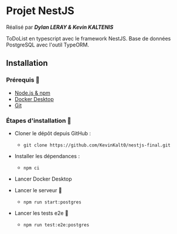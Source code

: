 # Projet NestJS 
Réalisé par **_Dylan LERAY & Kevin KALTENIS_**

ToDoList en typescript avec le framework NestJS. 
Base de données PostgreSQL avec l'outil TypeORM.

## Installation

### Prérequis 🚨

- [Node.js & npm](https://docs.npmjs.com/downloading-and-installing-node-js-and-npm)
- [Docker Desktop](https://www.docker.com/products/docker-desktop/)
- [Git](https://git-scm.com/downloads)

### Étapes d'installation 🚧

- Cloner le dépôt depuis GitHub :

  - `git clone https://github.com/KevinKalt0/nestjs-final.git`

- Installer les dépendances :

  - `npm ci`

- Lancer Docker Desktop
- Lancer le serveur 🚀
  - `npm run start:postgres`


- Lancer les tests e2e 🧪

  - `npm run test:e2e:postgres`

